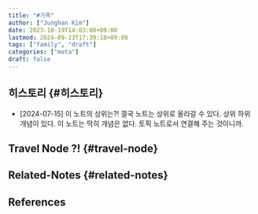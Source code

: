 ```yaml
---
title: "#가족"
author: ["Junghan Kim"]
date: 2023-10-19T14:03:00+09:00
lastmod: 2024-09-23T17:39:18+09:00
tags: ["family", "draft"]
categories: ["meta"]
draft: false
---
```


## 히스토리 {#히스토리}

-   [2024-07-15] 이 노트의 상위는?! 결국 노트는 상위로 올라갈 수 있다. 상위 하위 개념이 있다. 이 노트는 딱히 개념은 없다. 토픽 노트로서 연결해 주는 것이니까.


## Travel Node  ?! {#travel-node}


## Related-Notes {#related-notes}

## References

<style>.csl-entry{text-indent: -1.5em; margin-left: 1.5em;}</style><div class="csl-bib-body">
</div>
